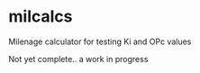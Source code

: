 # milcalcs
Milenage calculator for testing Ki and OPc values

Not yet complete.. a work in progress

